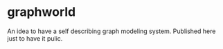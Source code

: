 # graphworld

An idea to have a self describing graph modeling system.
Published here just to have it pulic.
